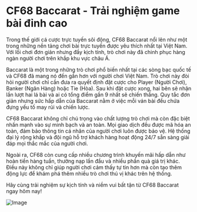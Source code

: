 # CF68 Baccarat - Trải nghiệm game bài đỉnh cao

Trong thế giới cá cược trực tuyến sôi động, CF68 Baccarat nổi lên như một trong những nền tảng chơi bài trực tuyến được yêu thích nhất tại Việt Nam. Với lối chơi đơn giản nhưng đầy kịch tính, trò chơi này đã chinh phục hàng ngàn người chơi trên khắp khu vực châu Á.

Baccarat là một trong những trò chơi phổ biến nhất tại các sòng bạc quốc tế và CF68 đã mang nó đến gần hơn với người chơi Việt Nam. Trò chơi này đòi hỏi người chơi chỉ cần đưa ra quyết định đặt cược cho Player (Người Chơi), Banker (Ngân Hàng) hoặc Tie (Hòa). Sau khi đặt cược xong, hai bên sẽ nhận lần lượt hai lá bài và ai có tổng điểm gần 9 nhất sẽ chiến thắng. Quy tắc đơn giản nhưng sức hấp dẫn của Baccarat nằm ở việc mỗi ván bài đều chứa đựng yếu tố may rủi và chiến lược.

CF68 Baccarat không chỉ chú trọng vào chất lượng trò chơi mà còn đặc biệt nhấn mạnh vào sự minh bạch và an toàn. Mọi giao dịch đều được mã hóa an toàn, đảm bảo thông tin cá nhân của người chơi luôn được bảo vệ. Hệ thống đại lý rộng khắp và đội ngũ hỗ trợ khách hàng hoạt động 24/7 sẵn sàng giải đáp mọi thắc mắc của người chơi.

Ngoài ra, CF68 còn cung cấp nhiều chương trình khuyến mãi hấp dẫn như hoàn tiền hàng tuần, thưởng nạp lần đầu và nhiều phần quà giá trị khác. Điều này không chỉ giúp người chơi cảm thấy tự tin hơn mà còn tạo thêm động lực để khám phá thêm nhiều trò chơi thú vị khác trên hệ thống.

Hãy cùng trải nghiệm sự kịch tính và niềm vui bất tận từ CF68 Baccarat ngay hôm nay!  

![Image](https://github.com/user-attachments/assets/bd51ea9f-0666-407b-a7a7-98ead6de688c)